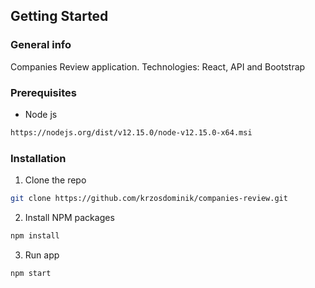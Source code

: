 <!-- GETTING STARTED -->
## Getting Started

### General info
Companies Review application. Technologies: React, API and Bootstrap

### Prerequisites

* Node js
```sh
https://nodejs.org/dist/v12.15.0/node-v12.15.0-x64.msi
```

### Installation

1. Clone the repo
```sh
git clone https://github.com/krzosdominik/companies-review.git
```
2. Install NPM packages
```sh
npm install
```
3. Run app
```sh
npm start
```
